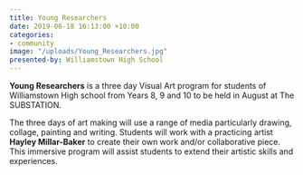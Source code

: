 ```yaml
---
title: Young Researchers
date: 2019-06-18 16:13:00 +10:00
categories:
- community
image: "/uploads/Young_Researchers.jpg"
presented-by: Williamstown High School
---
```


**Young Researchers** is a three day Visual Art program for students of Williamstown High school from Years 8, 9 and 10 to be held in August at The SUBSTATION.

The three days of art making will use a range of media particularly drawing, collage, painting and writing. Students will work with a practicing artist **Hayley Millar-Baker** to create their own work and/or collaborative piece. This immersive program will assist students to extend their artistic skills and experiences.